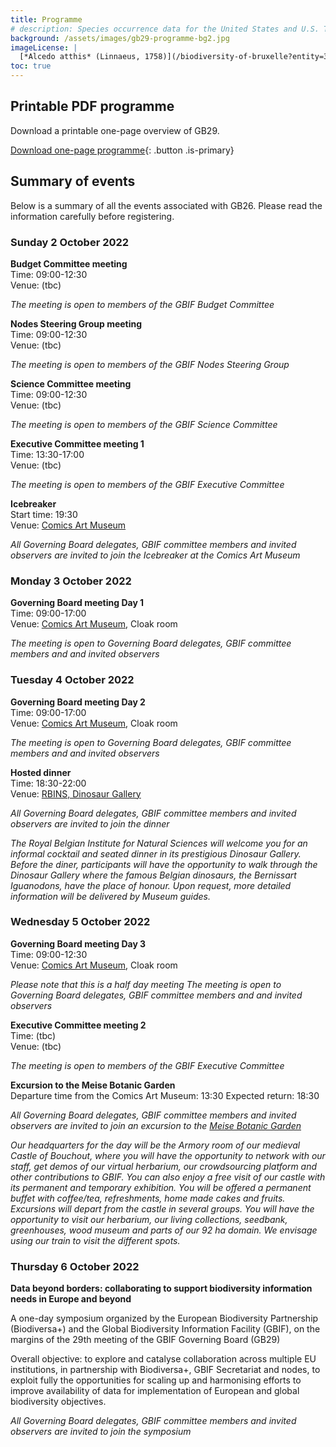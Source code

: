 ```yaml
---
title: Programme
# description: Species occurrence data for the United States and U.S. Territories.
background: /assets/images/gb29-programme-bg2.jpg
imageLicense: |
  [*Alcedo atthis* (Linnaeus, 1758)](/biodiversity-of-bruxelle?entity=3058851394&view=TABLE) observed in Belgium by jrassart (licensed under http://creativecommons.org/licenses/by-nc/4.0/)
toc: true
---
```


## Printable PDF programme

Download a printable one-page overview of GB29.

[Download one-page programme](/assets/documents/programme.pdf){: .button .is-primary}

## Summary of events
Below is a summary of all the events associated with GB26. Please read the information carefully before registering. 

### Sunday 2 October 2022

**Budget Committee meeting**  
Time: 09:00-12:30   
Venue: (tbc)  

*The meeting is open to members of the GBIF Budget Committee*

**Nodes Steering Group meeting**  
Time: 09:00-12:30   
Venue: (tbc)  

*The meeting is open to members of the GBIF Nodes Steering Group*

**Science Committee meeting**  
Time: 09:00-12:30   
Venue: (tbc)  

*The meeting is open to members of the GBIF Science Committee*

**Executive Committee meeting 1**  
Time: 13:30-17:00  
Venue: (tbc)  

*The meeting is open to members of the GBIF Executive Committee*

**Icebreaker**  
Start time: 19:30   
Venue: [Comics Art Museum](https://www.comicscenter.net/)  

*All Governing Board delegates, GBIF committee members and invited observers are invited to join the Icebreaker at the Comics Art Museum*

### Monday 3 October 2022
**Governing Board meeting Day 1**  
Time: 09:00-17:00   
Venue: [Comics Art Museum](https://www.comicscenter.net/), Cloak room  

*The meeting is open to Governing Board delegates, GBIF committee members and and invited observers*

### Tuesday 4 October 2022
**Governing Board meeting Day 2**  
Time: 09:00-17:00   
Venue: [Comics Art Museum](https://www.comicscenter.net/), Cloak room  

*The meeting is open to Governing Board delegates, GBIF committee members and and invited observers*  

**Hosted dinner**  
Time: 18:30-22:00    
Venue: [RBINS, Dinosaur Gallery](https://www.naturalsciences.be/en/museum/exhibitions-view/239/394/390)

*All Governing Board delegates, GBIF committee members and invited observers are invited to join the dinner*

*The Royal Belgian Institute for Natural Sciences will welcome you for an informal cocktail and seated dinner in its prestigious Dinosaur Gallery. Before the diner, participants will have the opportunity to walk through the Dinosaur Gallery where the famous Belgian dinosaurs, the Bernissart Iguanodons, have the place of honour. Upon request, more detailed information will be delivered by Museum guides.*

### Wednesday 5 October 2022
**Governing Board meeting Day 3**  
Time: 09:00-12:30   
Venue: [Comics Art Museum](https://www.comicscenter.net/), Cloak room  

*Please note that this is a half day meeting*
*The meeting is open to Governing Board delegates, GBIF committee members and and invited observers*  


**Executive Committee meeting 2**  
Time: (tbc)  
Venue: (tbc)   

*The meeting is open to members of the GBIF Executive Committee*  

**Excursion to the Meise Botanic Garden**  
Departure time from the Comics Art Museum: 13:30
Expected return: 18:30

*All Governing Board delegates, GBIF committee members and invited observers are invited to join an excursion to the [Meise Botanic Garden](https://www.plantentuinmeise.be)*  

*Our headquarters for the day will be the Armory room of our medieval Castle of Bouchout, where you will have the opportunity to network with our staff, get demos of our virtual herbarium, our crowdsourcing platform and other contributions to GBIF.  You can also enjoy a free visit of our castle with its permanent and temporary exhibition. You will be offered a permanent buffet with coffee/tea, refreshments, home made cakes and fruits.  Excursions will depart from the castle in several groups. You will have the opportunity to visit our herbarium, our living collections, seedbank, greenhouses, wood museum and parts of our 92 ha domain. We envisage using our train to visit the different spots.*  

### Thursday 6 October 2022

**Data beyond borders: collaborating to support biodiversity information needs in Europe and beyond**
 
A one-day symposium organized by the European Biodiversity Partnership (Biodiversa+) and the Global Biodiversity Information Facility (GBIF), on the margins of the 29th meeting of the GBIF Governing Board (GB29)  

Overall objective: to explore and catalyse collaboration across multiple EU institutions, in partnership with Biodiversa+, GBIF Secretariat and nodes, to exploit fully the opportunities for scaling up and harmonising efforts to improve availability of data for  implementation of European and global biodiversity objectives.  

*All Governing Board delegates, GBIF committee members and invited observers are invited to join the symposium*
